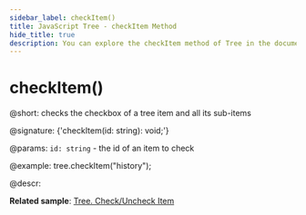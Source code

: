 ```yaml
---
sidebar_label: checkItem()
title: JavaScript Tree - checkItem Method 
hide_title: true
description: You can explore the checkItem method of Tree in the documentation of the DHTMLX JavaScript UI library. Browse developer guides and API reference, try out code examples and live demos, and download a free 30-day evaluation version of DHTMLX Suite 7.
---
```

 
# checkItem()

@short: checks the checkbox of a tree item and all its sub-items

@signature: {'checkItem(id: string): void;'}

@params:
`id: string` - the id of an item to check

@example:
tree.checkItem("history");

@descr:

**Related sample**: [Tree. Check/Uncheck Item](https://snippet.dhtmlx.com/uzz6uknx)

[comment]: # (@relatedapi: tree/api/tree_uncheckitemnew_method.md tree/api/tree_getchecked_method.md)

[comment]: # (@related: tree/work_with_tree.md#working-with-checkboxes)
